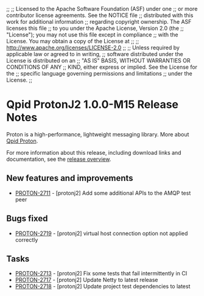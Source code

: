 ;;
;; Licensed to the Apache Software Foundation (ASF) under one
;; or more contributor license agreements.  See the NOTICE file
;; distributed with this work for additional information
;; regarding copyright ownership.  The ASF licenses this file
;; to you under the Apache License, Version 2.0 (the
;; "License"); you may not use this file except in compliance
;; with the License.  You may obtain a copy of the License at
;;
;;   http://www.apache.org/licenses/LICENSE-2.0
;;
;; Unless required by applicable law or agreed to in writing,
;; software distributed under the License is distributed on an
;; "AS IS" BASIS, WITHOUT WARRANTIES OR CONDITIONS OF ANY
;; KIND, either express or implied.  See the License for the
;; specific language governing permissions and limitations
;; under the License.
;;

# Qpid ProtonJ2 1.0.0-M15 Release Notes

Proton is a high-performance, lightweight messaging library. More
about [Qpid Proton]({{site_url}}/proton/index.html).

For more information about this release, including download links and
documentation, see the [release overview](index.html).


## New features and improvements

 - [PROTON-2711](https://issues.apache.org/jira/browse/PROTON-2711) - [protonj2] Add some additional APIs to the AMQP test peer

## Bugs fixed

 - [PROTON-2719](https://issues.apache.org/jira/browse/PROTON-2719) - [protonj2] virtual host connection option not applied correctly

## Tasks

 - [PROTON-2713](https://issues.apache.org/jira/browse/PROTON-2713) - [protonj2] Fix some tests that fail intermittently in CI
 - [PROTON-2717](https://issues.apache.org/jira/browse/PROTON-2717) - [protonj2] Update Netty to latest release
 - [PROTON-2718](https://issues.apache.org/jira/browse/PROTON-2718) - [protonj2] Update project test dependencies to latest